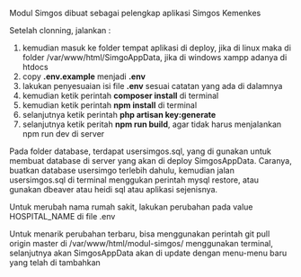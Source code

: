 Modul Simgos dibuat sebagai pelengkap aplikasi Simgos Kemenkes

Setelah clonning, jalankan :

1. kemudian masuk ke folder tempat aplikasi di deploy, jika di linux maka di folder /var/www/html/SimgoAppData, jika di windows xampp adanya di htdocs
2. copy **.env.example** menjadi **.env**
3. lakukan penyesuaian isi file **.env** sesuai catatan yang ada di dalamnya
4. kemudian ketik perintah **composer install** di terminal
5. kemudian ketik perintah **npm install** di terminal
6. selanjutnya ketik perintah **php artisan key:generate** 
7. selanjutnya ketik peritah **npm run build**, agar tidak harus menjalankan npm run dev di server

Pada folder database, terdapat usersimgos.sql, yang di gunakan untuk membuat database di server yang akan di deploy SimgosAppData. 
Caranya, buatkan database usersimgo terlebih dahulu, kemudian jalan usersimgos.sql di terminal menggukan perintah mysql restore, atau gunakan dbeaver atau heidi sql atau aplikasi sejenisnya.

Untuk merubah nama rumah sakit, lakukan perubahan pada value HOSPITAL_NAME di file .env

Untuk menarik perubahan terbaru, bisa menggunakan perintah git pull origin master di /var/www/html/modul-simgos/ menggunakan terminal, selanjutnya akan SimgosAppData akan di update dengan menu-menu baru yang telah di tambahkan 
